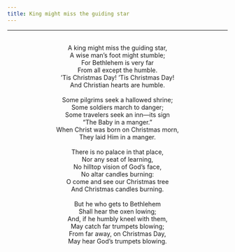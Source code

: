 ```yaml
---
title: King might miss the guiding star
---
```


---
<center>
<br/>
A king might miss the guiding star,<br/>
A wise man’s foot might stumble;<br/>
For Bethlehem is very far<br/>
From all except the humble.<br/>
’Tis Christmas Day! ’Tis Christmas Day!<br/>
And Christian hearts are humble.<br/>
<br/>
Some pilgrims seek a hallowed shrine;<br/>
Some soldiers march to danger;<br/>
Some travelers seek an inn—its sign<br/>
“The Baby in a manger.”<br/>
When Christ was born on Christmas morn,<br/>
They laid Him in a manger.<br/>
<br/>
There is no palace in that place,<br/>
Nor any seat of learning,<br/>
No hilltop vision of God’s face,<br/>
No altar candles burning:<br/>
O come and see our Christmas tree<br/>
And Christmas candles burning.<br/>
<br/>
But he who gets to Bethlehem<br/>
Shall hear the oxen lowing;<br/>
And, if he humbly kneel with them,<br/>
May catch far trumpets blowing;<br/>
From far away, on Christmas Day,<br/>
May hear God’s trumpets blowing.<br/>

</center>